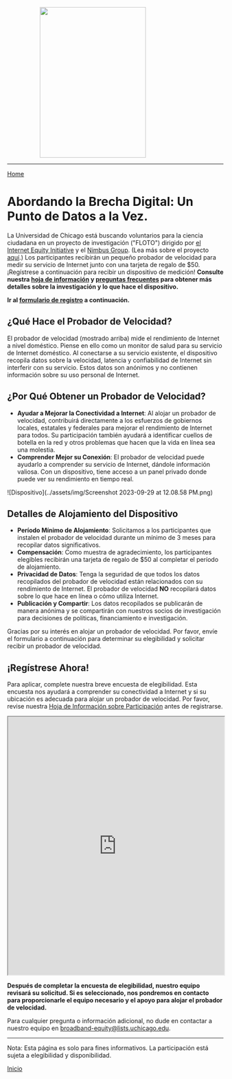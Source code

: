 <img src="https://internetequity.uchicago.edu/wp-content/uploads/2022/04/netrics_install-e1651779294611-528x328.jpg" width="70%" height="350px" style="display: block; margin-left: auto; margin-right: auto;">

---

[Home](https://internetequity.org/floto/)

# Abordando la Brecha Digital: Un Punto de Datos a la Vez.

La Universidad de Chicago está buscando voluntarios para la ciencia ciudadana en un proyecto de investigación ("FLOTO") dirigido por [el Internet Equity Initiative](https://internetequity.uchicago.edu/) y el [Nimbus Group](https://nimbusproject.org/). (Lea más sobre el proyecto [aquí](https://internetequity.org/floto).) Los participantes recibirán un pequeño probador de velocidad para medir su servicio de Internet junto con una tarjeta de regalo de $50. ¡Regístrese a continuación para recibir un dispositivo de medición! **Consulte nuestra [hoja de información](../assets/pdfs/FLOTO%20Participation%20Info%20Form.pdf) y [preguntas frecuentes](https://internetequity.org/floto/faqs.html) para obtener más detalles sobre la investigación y lo que hace el dispositivo.**

**Ir al [formulario de registro](#sign-up-now) a continuación.**

## ¿Qué Hace el Probador de Velocidad?

El probador de velocidad (mostrado arriba) mide el rendimiento de Internet a nivel doméstico. Piense en ello como un monitor de salud para su servicio de Internet doméstico. Al conectarse a su servicio existente, el dispositivo recopila datos sobre la velocidad, latencia y confiabilidad de Internet sin interferir con su servicio. Estos datos son anónimos y no contienen información sobre su uso personal de Internet.

## ¿Por Qué Obtener un Probador de Velocidad?

- **Ayudar a Mejorar la Conectividad a Internet**: Al alojar un probador de velocidad, contribuirá directamente a los esfuerzos de gobiernos locales, estatales y federales para mejorar el rendimiento de Internet para todos. Su participación también ayudará a identificar cuellos de botella en la red y otros problemas que hacen que la vida en línea sea una molestia.
- **Comprender Mejor su Conexión**: El probador de velocidad puede ayudarlo a comprender su servicio de Internet, dándole información valiosa. Con un dispositivo, tiene acceso a un panel privado donde puede ver su rendimiento en tiempo real.

![Dispositivo](../assets/img/Screenshot 2023-09-29 at 12.08.58 PM.png)

## Detalles de Alojamiento del Dispositivo

- **Período Mínimo de Alojamiento**: Solicitamos a los participantes que instalen el probador de velocidad durante un mínimo de 3 meses para recopilar datos significativos.
- **Compensación**: Como muestra de agradecimiento, los participantes elegibles recibirán una tarjeta de regalo de $50 al completar el período de alojamiento.
- **Privacidad de Datos**: Tenga la seguridad de que todos los datos recopilados del probador de velocidad están relacionados con su rendimiento de Internet. El probador de velocidad **NO** recopilará datos sobre lo que hace en línea o cómo utiliza Internet.
- **Publicación y Compartir**: Los datos recopilados se publicarán de manera anónima y se compartirán con nuestros socios de investigación para decisiones de políticas, financiamiento e investigación.

Gracias por su interés en alojar un probador de velocidad. Por favor, envíe el formulario a continuación para determinar su elegibilidad y solicitar recibir un probador de velocidad.

## ¡Regístrese Ahora!

Para aplicar, complete nuestra breve encuesta de elegibilidad. Esta encuesta nos ayudará a comprender su conectividad a Internet y si su ubicación es adecuada para alojar un probador de velocidad. Por favor, revise nuestra [Hoja de Información sobre Participación](../assets/pdfs/FLOTO%20Participation%20Info%20Form.pdf) antes de registrarse.

<iframe src="https://uchicago.co1.qualtrics.com/jfe/form/SV_0J4OlcSjtoKtkCa" width="100%" height="600px" allowfullscreen="true"></iframe>

**Después de completar la encuesta de elegibilidad, nuestro equipo revisará su solicitud. Si es seleccionado, nos pondremos en contacto para proporcionarle el equipo necesario y el apoyo para alojar el probador de velocidad.**

Para cualquier pregunta o información adicional, no dude en contactar a nuestro equipo en [broadband-equity@lists.uchicago.edu](mailto:broadband-equity@lists.uchicago.edu).

---
Nota: Esta página es solo para fines informativos. La participación está sujeta a elegibilidad y disponibilidad.

[Inicio](https://internetequity.org/floto/)
